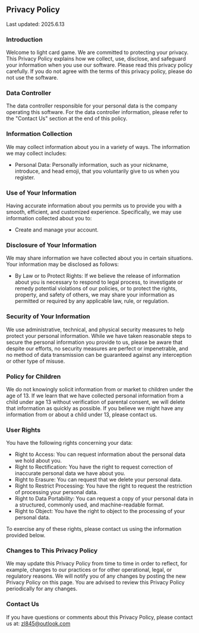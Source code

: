 ## Privacy Policy

Last updated: 2025.6.13

### Introduction

Welcome to light card game. We are committed to protecting your privacy. This Privacy Policy explains how we collect, use, disclose, and safeguard your information when you use our software. Please read this privacy policy carefully. If you do not agree with the terms of this privacy policy, please do not use the software.

### Data Controller

The data controller responsible for your personal data is the company operating this software. For the data controller information, please refer to the "Contact Us" section at the end of this policy.

### Information Collection

We may collect information about you in a variety of ways. The information we may collect includes:

- Personal Data: Personally information, such as your nickname, introduce, and head emoji, that you voluntarily give to us when you register.

### Use of Your Information

Having accurate information about you permits us to provide you with a smooth, efficient, and customized experience. Specifically, we may use information collected about you to:

- Create and manage your account.

### Disclosure of Your Information

We may share information we have collected about you in certain situations. Your information may be disclosed as follows:

- By Law or to Protect Rights: If we believe the release of information about you is necessary to respond to legal process, to investigate or remedy potential violations of our policies, or to protect the rights, property, and safety of others, we may share your information as permitted or required by any applicable law, rule, or regulation.

### Security of Your Information

We use administrative, technical, and physical security measures to help protect your personal information. While we have taken reasonable steps to secure the personal information you provide to us, please be aware that despite our efforts, no security measures are perfect or impenetrable, and no method of data transmission can be guaranteed against any interception or other type of misuse.

### Policy for Children

We do not knowingly solicit information from or market to children under the age of 13. If we learn that we have collected personal information from a child under age 13 without verification of parental consent, we will delete that information as quickly as possible. If you believe we might have any information from or about a child under 13, please contact us.

### User Rights

You have the following rights concerning your data:

- Right to Access: You can request information about the personal data we hold about you.
- Right to Rectification: You have the right to request correction of inaccurate personal data we have about you.
- Right to Erasure: You can request that we delete your personal data.
- Right to Restrict Processing: You have the right to request the restriction of processing your personal data.
- Right to Data Portability: You can request a copy of your personal data in a structured, commonly used, and machine-readable format.
- Right to Object: You have the right to object to the processing of your personal data.

To exercise any of these rights, please contact us using the information provided below.

### Changes to This Privacy Policy

We may update this Privacy Policy from time to time in order to reflect, for example, changes to our practices or for other operational, legal, or regulatory reasons. We will notify you of any changes by posting the new Privacy Policy on this page. You are advised to review this Privacy Policy periodically for any changes.

### Contact Us

If you have questions or comments about this Privacy Policy, please contact us at: zl845@outlook.com
